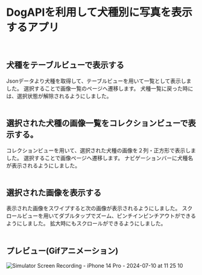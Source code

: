 # DogAPIを利用して犬種別に写真を表示するアプリ
<br>

## 犬種をテーブルビューで表示する
Jsonデータより犬種を取得して、テーブルビューを用いて一覧として表示しました。
選択することで画像一覧のページへ遷移します。
犬種一覧に戻った時には、選択状態が解除されるようにしました。
<br><br>

## 選択された犬種の画像一覧をコレクションビューで表示する。
コレクションビューを用いて、選択された犬種の画像を２列・正方形で表示しました。
選択することで画像ページへ遷移します。
ナビゲーションバーに犬種名が表示されるようにしました。
<br><br>

## 選択された画像を表示する
表示された画像をスワイプすると次の画像が表示されるようにしました。
スクロールビューを用いてダブルタップでズーム、ピンチインピンチアウトができるようにしました。
拡大時にもスクロールができるようにしました。
<br><br>

## プレビュー(Gifアニメーション)
![Simulator Screen Recording - iPhone 14 Pro - 2024-07-10 at 11 25 10](https://github.com/ugt11/DogApp/assets/168057327/d14e0f6f-c874-44fc-be28-5b7a1809064f)
